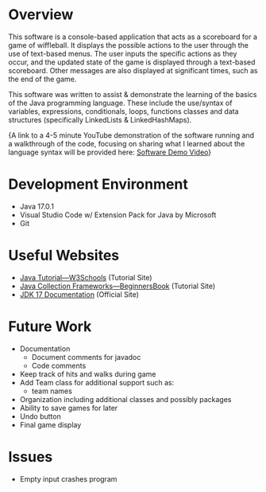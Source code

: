 # Overview
This software is a console-based application that acts as a scoreboard for a game of wiffleball. It displays the possible actions to the user through the use of text-based menus. The user inputs the specific actions as they occur, and the updated state of the game is displayed through a text-based scoreboard. Other messages are also displayed at significant times, such as the end of the game.

This software was written to assist & demonstrate the learning of the basics of the Java programming language. These include the use/syntax of variables, expressions, conditionals, loops, functions classes and data structures (specifically LinkedLists & LinkedHashMaps). 

{A link to a 4-5 minute YouTube demonstration of the software running and a walkthrough of the code, focusing on sharing what I learned about the language syntax will be provided here: [Software Demo Video](http://youtube.link.goes.here)}

# Development Environment
* Java 17.0.1
* Visual Studio Code w/ Extension Pack for Java by Microsoft
* Git

# Useful Websites
* [Java Tutorial—W3Schools](https://www.w3schools.com/java/default.asp) (Tutorial Site)
* [Java Collection Frameworks—BeginnersBook](https://beginnersbook.com/java-collections-tutorials/) (Tutorial Site)
* [JDK 17 Documentation](https://docs.oracle.com/en/java/javase/17/index.html) (Official Site)

# Future Work
* Documentation
    * Document comments for javadoc
    * Code comments
* Keep track of hits and walks during game
* Add Team class for additional support such as: 
    * team names
* Organization including additional classes and possibly packages
* Ability to save games for later
* Undo button
* Final game display

# Issues
* Empty input crashes program